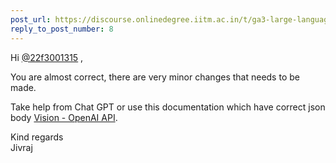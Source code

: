 ```yaml
---
post_url: https://discourse.onlinedegree.iitm.ac.in/t/ga3-large-language-models-discussion-thread-tds-jan-2025/163247/9
reply_to_post_number: 8
---
```

Hi [@22f3001315](/u/22f3001315) ,

You are almost correct, there are very minor changes that needs to be made.

Take help from Chat GPT or use this documentation which have correct json body [Vision - OpenAI API](https://platform.openai.com/docs/guides/vision).

Kind regards  
Jivraj